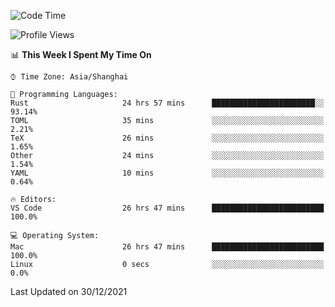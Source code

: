 <!--START_SECTION:waka-->
![Code Time](http://img.shields.io/badge/Code%20Time-873%20hrs%2019%20mins-blue)

![Profile Views](http://img.shields.io/badge/Profile%20Views-13-blue)

📊 **This Week I Spent My Time On** 

```text
⌚︎ Time Zone: Asia/Shanghai

💬 Programming Languages: 
Rust                     24 hrs 57 mins      ███████████████████████░░   93.14% 
TOML                     35 mins             ░░░░░░░░░░░░░░░░░░░░░░░░░   2.21% 
TeX                      26 mins             ░░░░░░░░░░░░░░░░░░░░░░░░░   1.65% 
Other                    24 mins             ░░░░░░░░░░░░░░░░░░░░░░░░░   1.54% 
YAML                     10 mins             ░░░░░░░░░░░░░░░░░░░░░░░░░   0.64%

🔥 Editors: 
VS Code                  26 hrs 47 mins      █████████████████████████   100.0%

💻 Operating System: 
Mac                      26 hrs 47 mins      █████████████████████████   100.0% 
Linux                    0 secs              ░░░░░░░░░░░░░░░░░░░░░░░░░   0.0%

```


 Last Updated on 30/12/2021
<!--END_SECTION:waka-->
